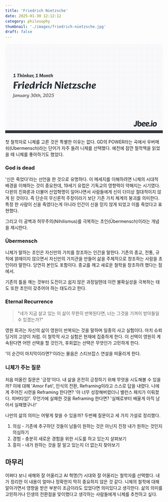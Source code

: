 ```yaml
---
title: 'Friedrich Nietzsche'
date: 2025-01-30 12:12:12
category: philosophy
thumbnail: './images/friedrich-nietzsche.jpg'
draft: false
---
```


![](./images/friedrich-nietzsche.jpg)

첫 철학자로 니체를 고른 것은 특별한 이유는 없다. GD의 POWER라는 곡에서 우버메쉬(Ubermensch)라는 단어가 자주 들려 니체를 선택했다. 예전에 잠깐 철학책을 읽었을 때 니체를 좋아하기도 했었다.

### God is dead
'신은 죽었다'라는 선언을 한 것으로 유명하다. 이 메세지를 이해하려면 니체의 시대적 배경을 이해하는 것이 중요한데, 19세기 유럽은 기독교의 영향력이 약해지는 시기였다. 다윈의 진화론과 더불어 산업혁명이 일어나면서 사람들에게 신이 더이상 절대적이지 않게 된 것이다. 즉 단순히 무신론적 주장이라기 보단 기존 가치 체계의 붕괴를 의미한다. 특정 한 사람이 신을 죽였다는게 아니라 인간이 신을 믿지 않게 되었고 이를 죽었다고 표현했다.

그리고 이 공백과 허무주의(Nihilismus)를 극복하는 초인(Übermensch)이라는 개념을 제시한다.

### Übermensch
니체가 말하는 초인은 자신만의 가치를 창조하는 인간을 말한다. 기존의 종교, 전통, 규칙에 얽매이지 않으면서 자신만의 가치관을 만들어 삶을 주체적으로 창조하는 사람을 초인이라 말한다. 당연히 본인도 포함이다. 종교를 깨고 새로운 철학을 창조하려 했다는 점에서.

기존의 틀을 깨는 것부터 도전이고 쉽지 않은 과정일텐데 이런 불확실성을 극복하는 태도 또한 초인이 갖추어야 하는 태도라고 한다.

### Eternal Recurrence

> "네가 지금 살고 있는 이 삶이 무한히 반복된다면, 너는 그것을 기꺼이 받아들일 수 있겠는가?"

영원 회귀는 자신의 삶이 영원이 반복되는 것을 말하며 일종의 사고 실험이다. 마치 슈뢰딩거의 고양이 처럼. 이 철학적 사고 실험은 현재에 집중하게 한다. 이 선택이 영원히 계속된다면 어떤 선택을 할 것인가, 후회없는 선택은 무엇인가 고민하게 한다.

'이 순간이 마지막이라면?'이라는 물음은 스티브잡스 연설을 떠올리게 한다.

### 니체가 주는 질문
처음 떠올린 질문은 '긍정'이다. 내 삶을 온전히 긍정하기 위해 무엇을 시도해볼 수 있을까? 이에 대해 'Amor Fati',  인식의 전환, Reframing이라고 스스로 답을 내렸다. 나에게 주어진 시련을 Reframing 한다면? '아 너무 성장해버렸더니 밸런스 패치가 이뤄졌다. 피버타임!'. 무언가에 실패한 것을 Reframing 한다면? '실패로부터 배울게 아직 남아서 실패했구나!'

나만의 삶의 의미는 어떻게 찾을 수 있을까? 두번째 질문이고 세 가지 가설로 정리했다.
1. 의심 - 기존에 추구하던 것들이 남들이 원하는 것은 아닌지 진정 내가 원하는 것인지 의심하기
2. 경험 - 충분히 새로운 경험을 위한 시도를 하고 있는지 살펴보기
3. 흥미 - 내가 원하는 것을 잘 알고 있는지 더 없는지 찾아보기

## 마무리
어쩌다 보니 새해와 잘 어울리고 AI 혁명(?) 시대와 잘 어울리는 철학자를 선택했다. 내가 정리한 이 내용이 얼마나 정확한지 딱히 중요하지 않은 것 같다. 니체의 철학에 대해 알아가면서 영향을 받은 부분이 조금이라도 있었다면 의미있다고 생각한다. 삶의 의미를 고민하거나 인생의 전환점을 맞이했다고 생각하는 사람들에게 니체를 추천하고 싶다.
